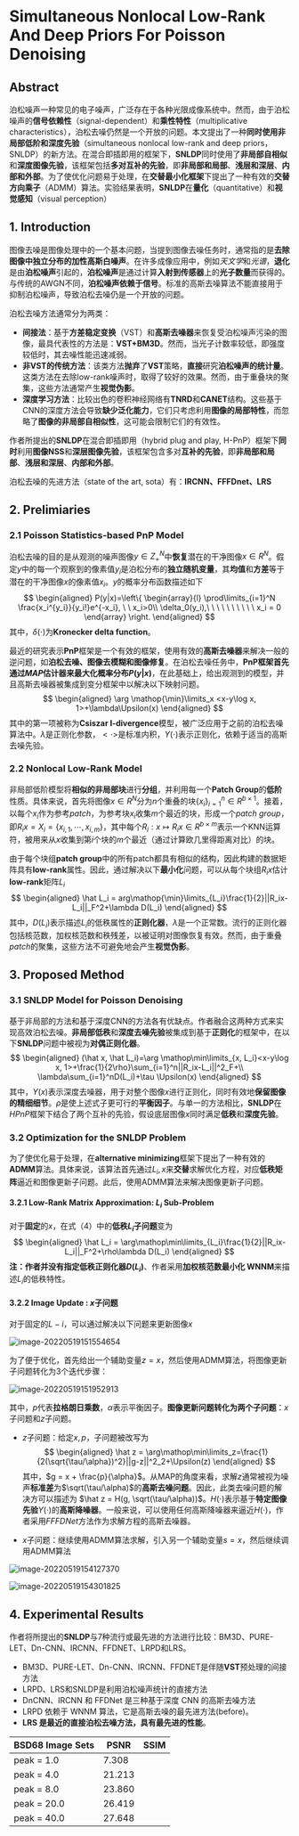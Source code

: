# Simultaneous Nonlocal Low-Rank And Deep Priors For Poisson Denoising

## Abstract

泊松噪声一种常见的电子噪声，广泛存在于各种光限成像系统中。然而，由于泊松噪声的**信号依赖性**（signal-dependent）和**乘性特性**（multiplicative characteristics），泊松去噪仍然是一个开放的问题。本文提出了一种**同时使用非局部低阶和深度先验**（simultaneous nonlocal low-rank and deep priors， SNLDP）的新方法。在混合即插即用的框架下，**SNLDP**同时使用了**非局部自相似**和**深度图像先验**，该框架包括**多对互补的先验**，即**非局部和局部**、**浅层和深层**、**内部和外部**。为了使优化问题易于处理，在**交替最小化框架**下提出了一种有效的**交替方向乘子**（ADMM）算法。实验结果表明，**SNLDP**在**量化**（quantitative）和**视觉感知**（visual perception）

## 1. Introduction

图像去噪是图像处理中的一个基本问题，当提到图像去噪任务时，通常指的是**去除图像中独立分布的加性高斯白噪声**。在许多成像应用中，例如*天文学*和*光谱*，**退化**是由**泊松噪声**引起的，**泊松噪声**是通过计算**入射到传感器**上的**光子数量**而获得的。与传统的AWGN不同，**泊松噪声依赖于信号**。标准的高斯去噪算法不能直接用于抑制泊松噪声，导致泊松去噪仍是一个开放的问题。

泊松去噪方法通常分为两类：

- **间接法**：基于**方差稳定变换**（VST）和**高斯去噪器**来恢复受泊松噪声污染的图像，最具代表性的方法是：**VST+BM3D**。然而，当光子计数率较低，即强度较低时，其去噪性能迅速减弱。
- **非VST的传统方法**：该类方法**抛弃**了**VST**策略，**直接**研究**泊松噪声的统计量**。这类方法在去除low-rank噪声时，取得了较好的效果。然而，由于重叠块的聚集，这些方法通常产生**视觉伪影**。
- **深度学习方法**：比较出色的卷积神经网络有**TNRD**和**CANET**结构。这些基于CNN的深度方法会导致**缺少泛化能力**，它们只考虑利用**图像的局部特性**，而忽略了**图像的非局部自相似性**，这可能会限制它们的有效性。

作者所提出的**SNLDP**在混合即插即用（hybrid plug and play, H-PnP）框架下**同时**利用**图像NSS**和**深层图像先验**，该框架包含多对**互补的先验**，即**非局部和局部**、**浅层和深层**、**内部和外部**。

泊松去噪的先进方法（state of the art, sota）有：**IRCNN、FFFDnet、LRS**

## 2. Prelimiaries

### 2.1 Poisson Statistics-based PnP Model

泊松去噪的目的是从观测的噪声图像$y\in Z_+^N$中**恢复**潜在的干净图像$x\in R^N$。假定$y$中的每一个观察到的像素值$y_i$是泊松分布的**独立随机变量**，其**均值**和**方差**等于潜在的干净图像$x$的像素值$x_i$。$y$的概率分布函数描述如下
$$
\begin{aligned}
P(y|x)=\left\{ \begin{array}{l}
\prod\limits_{i=1}^N \frac{x_i^{y_i}}{y_i!}e^{-x_i}, \  \  x_i>0\\
\delta_0(y_i),\ \ \ \ \ \ \ \ \ \ x_i = 0
\end{array} \right.
\end{aligned}
$$
其中，$\delta(\cdot)$为**Kronecker delta function**。

最近的研究表示**PnP**框架是一个有效的框架，使用有效的**高斯去噪器**来解决一般的逆问题，如**泊松去噪、图像去模糊和图像修复**。在泊松去噪任务中，**PnP框架首先通过$MAP$估计器来最大化概率分布$P(y|x)$**，在此基础上，给出观测到的模型，并且高斯去噪器被集成到变分框架中以解决以下映射问题。
$$
\begin{aligned}
\arg \mathop{\min}\limits_x <x-y\log x, 1>+\lambda\Upsilon(x)
\end{aligned}
$$
其中的第一项被称为**Csiszar I-divergence**模型，被广泛应用于之前的泊松去噪算法中。$\lambda$是正则化参数，$<\cdot>$是标准内积，$\Upsilon(\cdot)$表示正则化，依赖于适当的高斯去噪先验。

### 2.2 Nonlocal Low-Rank Model

非局部低阶模型将**相似的非局部块**进行**分组**，并利用每一个**Patch Group**的**低阶**性质。具体来说，首先将图像$x\in R^N$分为$n$个重叠的块$\{x_i\}_{i=1}^n\in R^{b\times 1}$。接着，以每个$x_i$作为参考*patch*，为参考块$x_i$收集$m$个最近的块，形成一个*patch group*，即$R_ix=X_i=\{x_{i,1},\cdots,x_{i,m}\}$，其中每个$R_i:x\mapsto R_ix\in R^{b\times m}$表示一个KNN运算符，被用来从$x$收集到第$i$个块的$m$个最近（通过计算欧几里得距离对比）的块。

由于每个块组**patch group**中的所有patch都具有相似的结构，因此构建的数据矩阵具有**low-rank**属性。因此，通过解决以下**最小化**问题，可以从每个块组$R_i x$估计**low-rank**矩阵$L_i$
$$
\begin{aligned}
\hat L_i = arg\mathop{\min}\limits_{L_i}\frac{1}{2}||R_ix-L_i||_F^2+\lambda D(L_i)
\end{aligned}
$$
其中，$D(L_i)$表示描述$L_i$的低秩属性的**正则化器**，$\lambda$是一个正常数。流行的正则化器包括核范数，加权核范数和秩残差，以被证明对图像恢复有效。然而，由于重叠*patch*的聚集，这些方法不可避免地会产生**视觉伪影**。

## 3. Proposed Method

### 3.1 SNLDP Model for Poisson Denoising

基于非局部的方法和基于深度CNN的方法各有优缺点。作者融合这两种方式来实现高效泊松去噪。**非局部低秩**和**深度去噪先验**被集成到基于**正则化**的框架中，在以下**SNLDP**问题中被视为**对偶正则化器**。
$$
\begin{aligned}
(\hat x, \hat L_i)=\arg \mathop\min\limits_{x, L_i}<x-y\log x, 1>+\frac{1}{2\rho}\sum_{i=1}^n||R_ix-L_i||^2_F+\\ \lambda\sum_{i=1}^nD(L_i)+\tau \Upsilon(x)
\end{aligned}
$$
其中，$\Upsilon(x)$表示深度去噪器，用于对整个图像$x$进行正则化，同时有效地**保留图像的精细细节**。$\rho$是使上述式子更可行的**平衡因子**。与单一的方法相比，**SNLDP**在*HPnP*框架下结合了两个互补的先验，假设底层图像$x$同时满足**低秩**和**深度先验**。

### 3.2 Optimization for the SNLDP Problem

为了使优化易于处理，在**alternative minimizing**框架下提出了一种有效的**ADMM**算法。具体来说，该算法首先通过$L_i,x$来**交替**求解优化方程，对应**低秩矩阵**逼近和图像更新子问题。此后，使用ADMM算法来解决图像更新子问题。

#### 3.2.1 Low-Rank Matrix Approximation: $L_i$ Sub-Problem

对于**固定**的$x$，在式（4）中的**低秩$L_i$子问题**变为
$$
\begin{aligned}
\hat L_i = \arg\mathop\min\limits_{L_i}\frac{1}{2}||R_ix-L_i||_F^2+\rho\lambda D(L_i)
\end{aligned}
$$
**注：作者并没有指定低秩正则化器$D(L_i)$**、作者采用**加权核范数最小化 WNNM**来描述$L_i$的低秩特性。

#### 3.2.2 Image Update : $x$子问题

对于固定的$L-i$，可以通过解决以下问题来更新图像$x$

![image-20220519151554654](http://qiniu.lianghao.work/markdown/image-20220519151554654.png)

为了便于优化，首先给出一个辅助变量$z=x$，然后使用ADMM算法，将图像更新子问题转化为3个迭代步骤：

![image-20220519151952913](http://qiniu.lianghao.work/markdown/image-20220519151952913.png)

其中，$p$代表**拉格朗日乘数**，$\alpha$表示平衡因子。**图像更新问题转化为两个子问题**：$x$子问题和$z$子问题。

- $z$子问题：给定$x, p$，子问题被改写为
  $$
  \begin{aligned}
  \hat z = \arg\mathop\min\limits_z=\frac{1}{2(\sqrt{\tau/\alpha})^2}||g-z||^2_2+\Upsilon(z)
  \end{aligned}
  $$
  其中，$g = x + \frac{p}{\alpha}$。从MAP的角度来看，求解$z$通常被视为噪声**标准差**为$\sqrt(\tau/\alpha)$的**高斯去噪问题**。因此，此类去噪问题的解决方可以描述为 $\hat z = H(g, \sqrt(\tau/\alpha))$。$H(\cdot)$表示基于**特定图像先验**$\Upsilon(\cdot)$的**高斯降噪器**。一般来说，可以使用任何高斯降噪器来逼近$H(\cdot)$，作者采用$FFFDNet$方法作为求解方程的高斯去噪器。

- $x$子问题：继续使用ADMM算法求解，引入另一个辅助变量$s=x$，然后继续调用ADMM算法

![image-20220519154127370](http://qiniu.lianghao.work/markdown/image-20220519154127370.png)

![image-20220519154301825](http://qiniu.lianghao.work/markdown/image-20220519154301825.png)

## 4. Experimental Results

作者将所提出的**SNLDP**与7种流行或最先进的方法进行比较：BM3D、PURE-LET、Dn-CNN、IRCNN、FFDNET、LRPD和LRS。

- BM3D、PURE-LET、Dn-CNN、IRCNN、FFDNET是伴随**VST**预处理的间接方法
- LRPD、LRS和SNLDP是利用泊松噪声统计的直接方法
- DnCNN、IRCNN 和 FFDNet 是三种基于深度 CNN 的高斯去噪方法
-  LRPD 依赖于 WNNM 算法，它是高斯去噪的最先进方法(before)。
- **LRS 是最近的直接泊松去噪方法，具有最先进的性能**。

| BSD68 Image Sets | PSNR   | SSIM |
| ---------------- | ------ | ---- |
| peak = 1.0       | 7.308  |      |
| peak = 4.0       | 21.213 |      |
| peak = 8.0       | 23.860 |      |
| peak = 20.0      | 26.419 |      |
| peak = 40.0      | 27.648 |      |

